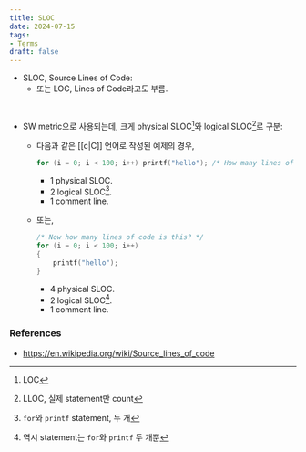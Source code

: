 ```yaml
---
title: SLOC
date: 2024-07-15
tags:
- Terms
draft: false
---
```


- SLOC, Source Lines of Code:
    - 또는 LOC, Lines of Code라고도 부름.

<BR />

- SW metric으로 사용되는데, 크게 physical SLOC[^1]와 logical SLOC[^2]로 구분:
    - 다음과 같은 [[c|C]] 언어로 작성된 예제의 경우,
        ```c
        for (i = 0; i < 100; i++) printf("hello"); /* How many lines of code is this? */
        ```
        - 1 physical SLOC.
        - 2 logical SLOC[^3].
        - 1 comment line.

    - 또는,
        ```c
        /* Now how many lines of code is this? */
        for (i = 0; i < 100; i++)
        {
            printf("hello");
        }
        ```
        - 4 physical SLOC.
        - 2 logical SLOC[^4].
        - 1 comment line.

[^1]: LOC
[^2]: LLOC, 실제 statement만 count
[^3]: `for`와 `printf` statement, 두 개
[^4]: 역시 statement는 `for`와 `printf` 두 개뿐


### References
- https://en.wikipedia.org/wiki/Source_lines_of_code